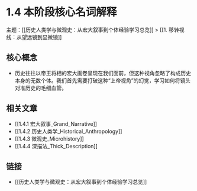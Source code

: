 # 1.4 本阶段核心名词解释

主题：[[历史人类学与微观史：从宏大叙事到个体经验学习总览]] > [[1. 移转视线：从望远镜到显微镜]]

## 核心概念

- 历史往往以帝王将相的宏大画卷呈现在我们面前，但这种视角忽略了构成历史本身的无数个体。我们首先需要打破这种“上帝视角”的幻觉，学习如何将镜头对准历史的毛细血管。

## 相关文章

- [[1.4.1 宏大叙事_Grand_Narrative]]
- [[1.4.2 历史人类学_Historical_Anthropology]]
- [[1.4.3 微观史_Microhistory]]
- [[1.4.4 深描法_Thick_Description]]

## 链接

- [[历史人类学与微观史：从宏大叙事到个体经验学习总览]]
